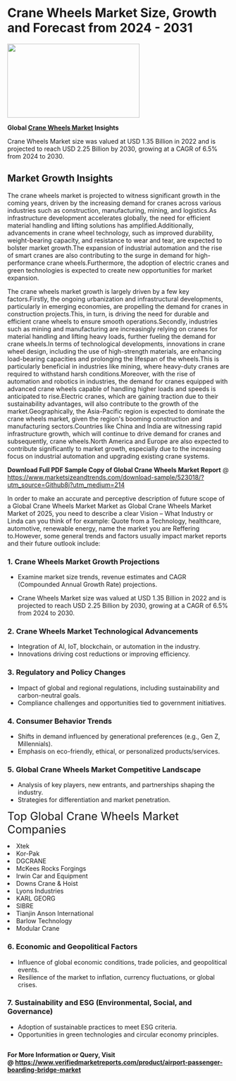 <H1>Crane Wheels Market Size, Growth and Forecast from 2024 - 2031</H1><img class="aligncenter size-medium wp-image-584254" src="https://thirdeyenews.in/wp-content/uploads/2024/09/Global-Market-Research-300x168.jpeg" alt="" width="300" height="168" /><p><strong>Global&nbsp;<a href="https://www.marketsizeandtrends.com/download-sample/523018/?utm_source=Github8j?utm_medium=214">Crane Wheels Market</a> Insights</strong></p><p>Crane Wheels Market size was valued at USD 1.35 Billion in 2022 and is projected to reach USD 2.25 Billion by 2030, growing at a CAGR of 6.5% from 2024 to 2030.</p><p><h2>Market Growth Insights</h2> <p>The crane wheels market is projected to witness significant growth in the coming years, driven by the increasing demand for cranes across various industries such as construction, manufacturing, mining, and logistics.As infrastructure development accelerates globally, the need for efficient material handling and lifting solutions has amplified.Additionally, advancements in crane wheel technology, such as improved durability, weight-bearing capacity, and resistance to wear and tear, are expected to bolster market growth.The expansion of industrial automation and the rise of smart cranes are also contributing to the surge in demand for high-performance crane wheels.Furthermore, the adoption of electric cranes and green technologies is expected to create new opportunities for market expansion. </p> <p>The crane wheels market growth is largely driven by a few key factors.Firstly, the ongoing urbanization and infrastructural developments, particularly in emerging economies, are propelling the demand for cranes in construction projects.This, in turn, is driving the need for durable and efficient crane wheels to ensure smooth operations.Secondly, industries such as mining and manufacturing are increasingly relying on cranes for material handling and lifting heavy loads, further fueling the demand for crane wheels.In terms of technological developments, innovations in crane wheel design, including the use of high-strength materials, are enhancing load-bearing capacities and prolonging the lifespan of the wheels.This is particularly beneficial in industries like mining, where heavy-duty cranes are required to withstand harsh conditions.Moreover, with the rise of automation and robotics in industries, the demand for cranes equipped with advanced crane wheels capable of handling higher loads and speeds is anticipated to rise.Electric cranes, which are gaining traction due to their sustainability advantages, will also contribute to the growth of the market.Geographically, the Asia-Pacific region is expected to dominate the crane wheels market, given the region's booming construction and manufacturing sectors.Countries like China and India are witnessing rapid infrastructure growth, which will continue to drive demand for cranes and subsequently, crane wheels.North America and Europe are also expected to contribute significantly to market growth, especially due to the increasing focus on industrial automation and upgrading existing crane systems.</p><p><span class=""><strong>Download Full PDF Sample Copy of Global Crane Wheels Market Report</strong> @ <a href="https://www.marketsizeandtrends.com/download-sample/523018/?utm_source=Github8j?utm_medium=214" target="_blank">https://www.marketsizeandtrends.com/download-sample/523018/?utm_source=Github8j?utm_medium=214</a></span></p><p>In order to make an accurate and perceptive description of future scope of a Global&nbsp;Crane Wheels Market Market as Global&nbsp;Crane Wheels Market Market of 2025, you need to describe a clear Vision &ndash; What Industry or Linda can you think of for example: Quote from a Technology, healthcare, automotive, renewable energy, name the market you are Reffering to.However, some general trends and factors usually impact market reports and their future outlook include:</p><h3>1.&nbsp;<strong>Crane Wheels Market Growth Projections</strong></h3><ul><li>Examine market size trends, revenue estimates and CAGR (Compounded Annual Growth Rate) projections.</li><li><p>Crane Wheels Market size was valued at USD 1.35 Billion in 2022 and is projected to reach USD 2.25 Billion by 2030, growing at a CAGR of 6.5% from 2024 to 2030.</p></li></ul><h3>2.&nbsp;<strong>Crane Wheels Market Technological Advancements</strong></h3><ul><li>Integration of AI, IoT, blockchain, or automation in the industry.</li><li>Innovations driving cost reductions or improving efficiency.</li></ul><h3>3.&nbsp;<strong>Regulatory and Policy Changes</strong></h3><ul><li>Impact of global and regional regulations, including sustainability and carbon-neutral goals.</li><li>Compliance challenges and opportunities tied to government initiatives.</li></ul><h3>4.&nbsp;<strong>Consumer Behavior Trends</strong></h3><ul><li>Shifts in demand influenced by generational preferences (e.g., Gen Z, Millennials).</li><li>Emphasis on eco-friendly, ethical, or personalized products/services.</li></ul><h3>5.&nbsp;<strong>Global Crane Wheels Market Competitive Landscape</strong></h3><ul><li>Analysis of key players, new entrants, and partnerships shaping the industry.</li><li>Strategies for differentiation and market penetration.</li></ul><p data-pm-slice="1 1 []"><span style="color: inherit; font-family: inherit; font-size: 25px;">Top Global Crane Wheels Market Companies</span></p><div class="" data-test-id=""><p><li>Xtek</li><li> Kor-Pak</li><li> DGCRANE</li><li> McKees Rocks Forgings</li><li> Irwin Car and Equipment</li><li> Downs Crane & Hoist</li><li> Lyons Industries</li><li> KARL GEORG</li><li> SIBRE</li><li> Tianjin Anson International</li><li> Barlow Technology</li><li> Modular Crane</li></p></div><h3>6.&nbsp;<strong>Economic and Geopolitical Factors</strong></h3><ul><li>Influence of global economic conditions, trade policies, and geopolitical events.</li><li>Resilience of the market to inflation, currency fluctuations, or global crises.</li></ul><h3>7.&nbsp;<strong>Sustainability and ESG (Environmental, Social, and Governance)</strong></h3><ul><li>Adoption of sustainable practices to meet ESG criteria.</li><li>Opportunities in green technologies and circular economy principles.</li></ul><h2><strong style="font-size: 14px;">For More Information or Query, Visit @&nbsp;</strong><a style="background-color: #ffffff; font-size: 14px;" href="https://www.marketsizeandtrends.com/report/crane-wheels-market/" target="_blank">https://www.verifiedmarketreports.com/product/airport-passenger-boarding-bridge-market</a></h2>
